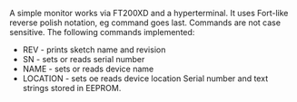 A simple monitor works via FT200XD and a hyperterminal. It uses Fort-like reverse polish notation, eg command goes last. Commands are not case sensitive.
The following commands implemented:
  * REV - prints sketch name and revision
  * SN - sets or reads serial number
  * NAME - sets or reads device name
  * LOCATION - sets oe reads device location
Serial number and text strings stored in EEPROM.
